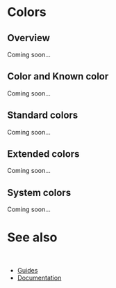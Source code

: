 # Colors

## Overview

Coming soon...

## Color and Known color

Coming soon...

## Standard colors

Coming soon...

## Extended colors

Coming soon...

## System colors

Coming soon...

# See also
​
* [Guides](/docs/documentation/Guides)
* [Documentation](/docs/documentation)
